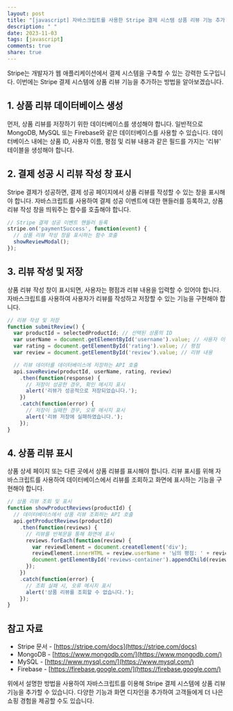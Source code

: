 ```yaml
---
layout: post
title: "[javascript] 자바스크립트를 사용한 Stripe 결제 시스템 상품 리뷰 기능 추가 방법"
description: " "
date: 2023-11-03
tags: [javascript]
comments: true
share: true
---
```


Stripe는 개발자가 웹 애플리케이션에서 결제 시스템을 구축할 수 있는 강력한 도구입니다. 이번에는 Stripe 결제 시스템에 상품 리뷰 기능을 추가하는 방법을 알아보겠습니다.

## 1. 상품 리뷰 데이터베이스 생성

먼저, 상품 리뷰를 저장하기 위한 데이터베이스를 생성해야 합니다. 일반적으로 MongoDB, MySQL 또는 Firebase와 같은 데이터베이스를 사용할 수 있습니다. 데이터베이스 내에는 상품 ID, 사용자 이름, 평점 및 리뷰 내용과 같은 필드를 가지는 '리뷰' 테이블을 생성해야 합니다.

## 2. 결제 성공 시 리뷰 작성 창 표시

Stripe 결제가 성공하면, 결제 성공 페이지에서 상품 리뷰를 작성할 수 있는 창을 표시해야 합니다. 자바스크립트를 사용하여 결제 성공 이벤트에 대한 핸들러를 등록하고, 상품 리뷰 작성 창을 띄워주는 함수를 호출해야 합니다.

```javascript
// Stripe 결제 성공 이벤트 핸들러 등록
stripe.on('paymentSuccess', function(event) {
  // 상품 리뷰 작성 창을 표시하는 함수 호출
  showReviewModal();
});
```

## 3. 리뷰 작성 및 저장

상품 리뷰 작성 창이 표시되면, 사용자는 평점과 리뷰 내용을 입력할 수 있어야 합니다. 자바스크립트를 사용하여 사용자가 리뷰를 작성하고 저장할 수 있는 기능을 구현해야 합니다.

```javascript
// 리뷰 작성 및 저장
function submitReview() {
  var productId = selectedProductId; // 선택된 상품의 ID
  var userName = document.getElementById('username').value; // 사용자 이름
  var rating = document.getElementById('rating').value; // 평점
  var review = document.getElementById('review').value; // 리뷰 내용

  // 리뷰 데이터를 데이터베이스에 저장하는 API 호출
  api.saveReview(productId, userName, rating, review)
    .then(function(response) {
      // 저장이 성공한 경우, 확인 메시지 표시
      alert('리뷰가 성공적으로 저장되었습니다.');
    })
    .catch(function(error) {
      // 저장이 실패한 경우, 오류 메시지 표시
      alert('리뷰 저장에 실패하였습니다.');
    });
}
```

## 4. 상품 리뷰 표시

상품 상세 페이지 또는 다른 곳에서 상품 리뷰를 표시해야 합니다. 리뷰 표시를 위해 자바스크립트를 사용하여 데이터베이스에서 리뷰를 조회하고 화면에 표시하는 기능을 구현해야 합니다.

```javascript
// 상품 리뷰 조회 및 표시
function showProductReviews(productId) {
  // 데이터베이스에서 상품 리뷰 조회하는 API 호출
  api.getProductReviews(productId)
    .then(function(reviews) {
      // 리뷰를 반복문을 통해 화면에 표시
      reviews.forEach(function(review) {
        var reviewElement = document.createElement('div');
        reviewElement.innerHTML = review.userName + '님의 평점: ' + review.rating + ', 리뷰: ' + review.review;
        document.getElementById('reviews-container').appendChild(reviewElement);
      });
    })
    .catch(function(error) {
      // 조회 실패 시, 오류 메시지 표시
      alert('상품 리뷰를 조회할 수 없습니다.');
    });
}
```

## 참고 자료

- Stripe 문서 - [https://stripe.com/docs](https://stripe.com/docs)
- MongoDB - [https://www.mongodb.com/](https://www.mongodb.com/)
- MySQL - [https://www.mysql.com/](https://www.mysql.com/)
- Firebase - [https://firebase.google.com/](https://firebase.google.com/)

위에서 설명한 방법을 사용하여 자바스크립트를 이용해 Stripe 결제 시스템에 상품 리뷰 기능을 추가할 수 있습니다. 다양한 기능과 화면 디자인을 추가하여 고객들에게 더 나은 쇼핑 경험을 제공할 수도 있습니다.